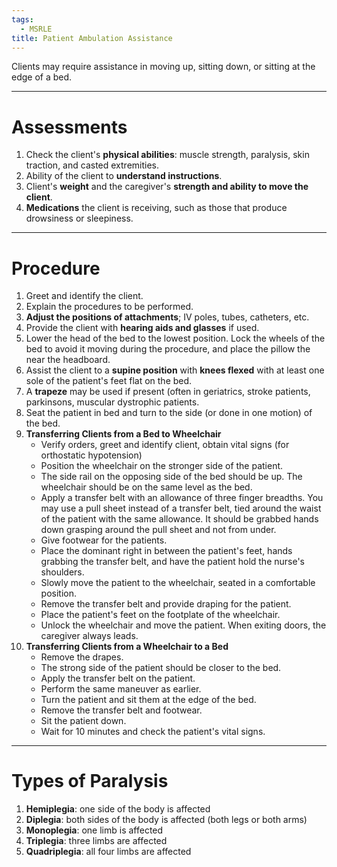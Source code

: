 ```yaml
---
tags:
  - MSRLE
title: Patient Ambulation Assistance
---
```

Clients may require assistance in moving up, sitting down, or sitting at the edge of a bed.
___
# Assessments
1. Check the client's **physical abilities**: muscle strength, paralysis, skin traction, and casted extremities.
2. Ability of the client to **understand instructions**.
3. Client's **weight** and the caregiver's **strength and ability to move the client**.
4. **Medications** the client is receiving, such as those that produce drowsiness or sleepiness.
___
# Procedure
1. Greet and identify the client.
2. Explain the procedures to be performed.
3. **Adjust the positions of attachments**; IV poles, tubes, catheters, etc.
4. Provide the client with **hearing aids and glasses** if used.
5. Lower the head of the bed to the lowest position. Lock the wheels of the bed to avoid it moving during the procedure, and place the pillow the near the headboard.
6. Assist the client to a **supine position** with **knees flexed** with at least one sole of the patient's feet flat on the bed.
7. A **trapeze** may be used if present (often in geriatrics, stroke patients, parkinsons, muscular dystrophic patients.
8. Seat the patient in bed and turn to the side (or done in one motion) of the bed.
9. **Transferring Clients from a Bed to Wheelchair**
	- Verify orders, greet and identify client, obtain vital signs (for orthostatic hypotension)
	- Position the wheelchair on the stronger side of the patient.
	- The side rail on the opposing side of the bed should be up. The wheelchair should be on the same level as the bed.
	- Apply a transfer belt with an allowance of three finger breadths. You may use a pull sheet instead of a transfer belt, tied around the waist of the patient with the same allowance. It should be grabbed hands down grasping around the pull sheet and not from under.
	- Give footwear for the patients.
	- Place the dominant right in between the patient's feet, hands grabbing the transfer belt, and have the patient hold the nurse's shoulders.
	- Slowly move the patient to the wheelchair, seated in a comfortable position.
	- Remove the transfer belt and provide draping for the patient.
	- Place the patient's feet on the footplate of the wheelchair.
	- Unlock the wheelchair and move the patient. When exiting doors, the caregiver always leads.
10. **Transferring Clients from a Wheelchair to a Bed**
	- Remove the drapes.
	- The strong side of the patient should be closer to the bed.
	- Apply the transfer belt on the patient.
	- Perform the same maneuver as earlier.
	- Turn the patient and sit them at the edge of the bed.
	- Remove the transfer belt and footwear.
	- Sit the patient down.
	- Wait for 10 minutes and check the patient's vital signs.
___
# Types of Paralysis
1. **Hemiplegia**: one side of the body is affected
2. **Diplegia**: both sides of the body is affected (both legs or both arms)
3. **Monoplegia**: one limb is affected
4. **Triplegia**: three limbs are affected
5. **Quadriplegia**: all four limbs are affected